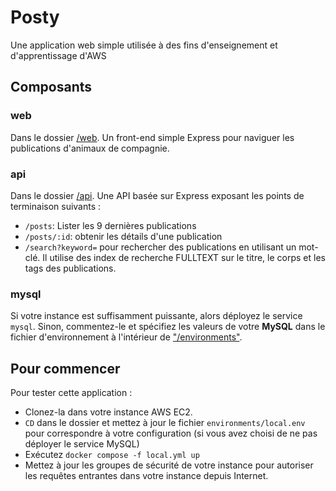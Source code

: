 # Posty

Une application web simple utilisée à des fins d'enseignement et d'apprentissage d'AWS

## Composants

### web

Dans le dossier [/web](./web). 
Un front-end simple Express pour naviguer les publications d'animaux de compagnie.

### api

Dans le dossier [/api](./api). 
Une API basée sur Express exposant les points de terminaison suivants :

- `/posts`: Lister les 9 dernières publications
- `/posts/:id`: obtenir les détails d'une publication
- `/search?keyword=` pour rechercher des publications en utilisant un mot-clé. Il utilise des index de recherche FULLTEXT sur le titre, le corps et les tags des publications.

### mysql

Si votre instance est suffisamment puissante, alors déployez le service `mysql`. Sinon, commentez-le et spécifiez les valeurs de votre **MySQL** dans le fichier d'environnement à l'intérieur de ["/environments"](./environments).

## Pour commencer

Pour tester cette application :
- Clonez-la dans votre instance AWS EC2.
- `CD` dans le dossier et mettez à jour le fichier `environments/local.env` pour correspondre à votre configuration (si vous avez choisi de ne pas déployer le service MySQL)
- Exécutez `docker compose -f local.yml up`
- Mettez à jour les groupes de sécurité de votre instance pour autoriser les requêtes entrantes dans votre instance depuis Internet.
